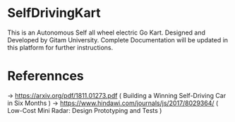 # SelfDrivingKart
This is an Autonomous Self all wheel electric Go Kart. Designed and Developed by Gitam University. Complete Documentation will be updated in this platform for further instructions.

# Referennces 
-> https://arxiv.org/pdf/1811.01273.pdf ( Building a Winning Self-Driving Car in Six Months )
-> https://www.hindawi.com/journals/js/2017/8029364/ ( Low-Cost Mini Radar: Design Prototyping and Tests )
